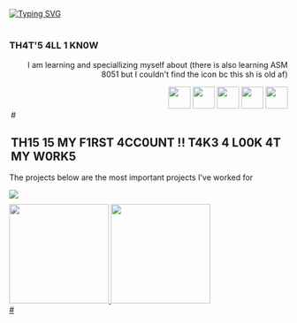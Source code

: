 <a align = "center" href ="https://git.io/typing-svg"><img src="https://readme-typing-svg.demolab.com?font=Fira+Code&pause=1000&color=3EFF00&width=435&lines=W3LC0M3 T0 W0LFG4NG'S P4G3;TURM1NH4 D0 D1D1😂🤣" alt="Typing SVG" /></a>



#
<h3 align = "left">TH4T'5 4LL 1 KN0W</h3>
<img align="left" alt="" height="190px src= "https://i.pinimg.com/originals/b7/1d/d5/b71dd5abd140d26b161da64534e76408.gif"/>
<div align="right">
          <p>I am learning and speciallizing myself about 
                    (there is also learning ASM 8051 but I couldn't find the icon bc this sh is old af)</p>
          <img src="https://cdn.jsdelivr.net/gh/devicons/devicon@latest/icons/python/python-plain.svg" width="40" height="40"/>
          <img src="https://cdn.jsdelivr.net/gh/devicons/devicon@latest/icons/arduino/arduino-original-wordmark.svg" width="40" height="40"/>
          <img src="https://cdn.jsdelivr.net/gh/devicons/devicon@latest/icons/c/c-plain.svg" width="40" height="40"/>
          <img src="https://cdn.jsdelivr.net/gh/devicons/devicon@latest/icons/cplusplus/cplusplus-plain.svg" width="40" height="40"/>
          <img src="https://cdn.jsdelivr.net/gh/devicons/devicon@latest/icons/html5/html5-plain.svg" width = "40" height = "40"/>
</div>
#
<div>
          <h2 align = "left">TH15 15 MY F1RST 4CC0UNT !! T4K3 4 L00K 4T MY W0RK5</h2>
          <p>The projects below are the most important projects I've worked for</p>
          <a href = "https://github.com/w0lfg4ng/Turminha-do-Didi-">
          <img align="left" src="https://github-readme-stats.vercel.app/api/pin/?username=w0lfg4ng&repo=Turminha-do-Didi-&theme=dark" />
</a>
</div>

#

          

<div>
<a href="https://github.com/w0lfg4ng">
<img loading="lazy" height="180em" src="https://github-readme-stats.vercel.app/api/top-langs/?username=w0lfg4ng&layout=compact&langs_count=7&theme=dracula"/>
<img loading="lazy" height="180em" src="https://github-readme-stats.vercel.app/api?username=w0lfg4ng&show_icons=true&theme=dracula&include_all_commits=true&count_private=true"/>
</div>
#
